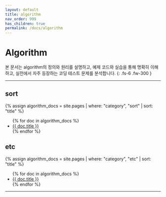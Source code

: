 ```yaml
---
layout: default
title: algorithm
nav_order: 999
has_children: true
permalink: /docs/algorithm
---
```


# Algorithm
본 문서는 algorithm의 정의와 원리를 설명하고, 예제 코드와 실습을 통해 명확히 이해하고, 실전에서 자주 등장하는 코딩 테스트 문제를 분석합니다.
{: .fs-6 .fw-300 }

---

## sort
{% assign algorithm_docs = site.pages | where: "category", "sort" | sort: "title" %}
<ul>
  {% for doc in algorithm_docs %}
    <li><a href="{{ doc.url }}">{{ doc.title }}</a></li>
  {% endfor %}
</ul>

## etc
{% assign algorithm_docs = site.pages | where: "category", "etc" | sort: "title" %}
<ul>
  {% for doc in algorithm_docs %}
    <li><a href="{{ doc.url }}">{{ doc.title }}</a></li>
  {% endfor %}
</ul>

---


